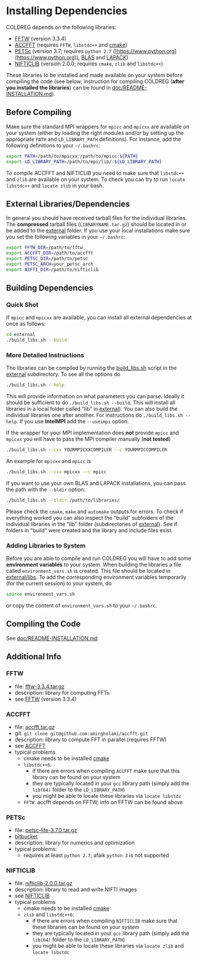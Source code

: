# Installing Dependencies

COLDREG depends on the following libraries:

* [FFTW](http://www.fftw.org) (version 3.3.4)
* [ACCFFT](http://accfft.org) (requires `FFTW`, `libstdc++` and [cmake](https://cmake.org))
* [PETSc](https://www.mcs.anl.gov/petsc/) (version 3.7; requires `python 2.7` ([https://www.python.org](https://www.python.org)), [BLAS](http://www.netlib.org/blas/) and [LAPACK](http://www.netlib.org/lapack/))
* [NIFTICLIB](https://sourceforge.net/projects/niftilib/files/nifticlib/) (version 2.0.0; requires `cmake`, `zlib` and `libstdc++`)

These libraries to be installed and made available on your system before compiling the code (see below; instruction for compiling COLDREG (**after you installed the libraries**) can be found in [doc/README-INSTALLATION.md](README-INSTALLATION.md)).


## Before Compiling

Make sure the standard MPI wrappers for `mpicc` and `mpicxx` are available on your system (either by loading the right modules and/or by setting up the appropriate `PATH` and `LD_LIBRARY_PATH` definitions). For instance, add the following definitions to your `~/.bashrc`:

```bash
export PATH=/path/to/mpicxx:/path/to/mpicc:${PATH}
export LD_LIBRARY_PATH=/path/to/mpi/lib/:${LD_LIBRARY_PATH}
```

To compile ACCFFT and NIFTICLIB you need to make sure that `libstdc++` and `zlib` are available on your system. To check you can try to run `locate libstdc++` and `locate zlib` in your bash.


## External Libraries/Dependencies

In general you should have received tarball files for the individual libraries. The **compressed** tarball files (`LIBRARYNAME.tar.gz`) should be located in or be added to the [external](../external) folder. If you use your local installations make sure you set the following variables in your `~/.bashrc`:

```bash
export FFTW_DIR=/path/to/fftw
export ACCFFT_DIR=/path/to/accfft
export PETSC_DIR=/path/to/petsc
export PETSC_ARCH=your_petsc_arch
export NIFTI_DIR=/path/to/nifticlib
```


## Building Dependencies


### Quick Shot

If `mpicc` and `mpicxx` are available, you can install all external dependencies at once as follows:

```bash
cd external
./build_libs.sh --build
```


### More Detailed Instructions

The libraries can be compiled by running the [build_libs.sh](../external/build_libs.sh) script in the [external](../external) subdirectory. To see all the options do

```bash
./build_libs.sh --help
```

This will provide information on what parameters you can parse. Ideally it should be sufficient to do `./build_libs.sh --build`.  This will install all libraries in a local folder called "lib" in [external](../external/)). You can also build the individual libraries one after another. For instructions do `./build_libs.sh --help`. If you use **IntelMPI** add the `--useimpi` option.

If the wrapper for your MPI implementation does **not** provide `mpicc` and `mpicxx` you will have to pass the MPI compiler manually (**not tested**)

```bash
./build_libs.sh --cxx YOURMPICXXCOMPILER --c YOURMPICCOMPILER
```

An example for `mpicxx` and `mpicc` is

```bash
./build_libs.sh --cxx mpicxx --c mpicc
```


If you want to use your own BLAS and LAPACK installations, you can pass the path with the `--bldir` option: 

```bash
./build_libs.sh --bldir /path/to/libraries/
```

Please check the `cmake`, `make` and `automake` outputs for errors. To check if everything worked you can also inspect the "build" subfolders of the individual libraries in the "lib" folder (subdirectories of [external](../external)). See if folders in "build" were created and the library and include files exist.


### Adding Libraries to System

Before you are able to compile and run COLDREG you will have to add some **environment variables** to your system. When building the libraries a file called `environment_vars.sh` is created. This file should be located in [external/libs](../external/libs). To add the corresponding environment variables temporarily (for the current session) to your system, do

```bash
source environment_vars.sh
```

or copy the content of `environment_vars.sh` to your `~/.bashrc`.


## Compiling the Code

See [doc/README-INSTALLATION.md](README-INSTALLATION.md)



## Additional Info


### FFTW

* file: [fftw-3.3.4.tar.gz](ftp://ftp.fftw.org/pub/fftw/fftw-3.3.4.tar.gz)
* description: library for computing FFTs
* see [FFTW](http://www.fftw.org) (version 3.3.4)


### ACCFFT

* file: [accfft.tar.gz](https://github.com/amirgholami/accfft)
* git: `git clone git@github.com:amirgholami/accfft.git`
* description: library to compute FFT in parallel (requires FFTW)
* see [ACCFFT](http://www.accfft.org)
* typical problems
	* cmake needs to be installed [cmake](https://cmake.org)
	* `libstdc++6`:
		* if there are errors when compiling `ACCFFT` make sure that this library can be found on your system
		* they are typically located in your `gcc` library path (simply add the `lib(64)` folder to the `LD_LIBRARY_PATH`)
		* you might be able to locate these libraries via `locate libstdc`
	* `FFTW`: accfft depends on FFTW; info on FFTW can be found above


### PETSc

* file: [petsc-lite-3.7.0.tar.gz](http://ftp.mcs.anl.gov/pub/petsc/release-snapshots/petsc-lite-3.7.0.tar.gz)
* [bitbucket](https://bitbucket.org/petsc/petsc)
* description: library for numerics and optimization
* typical problems:
	* requires at least `python 2.7`; afaik `python 3` is not supported


### NIFTICLIB

* file: [nifticlib-2.0.0.tar.gz](https://sourceforge.net/projects/niftilib/files/nifticlib/nifticlib_2_0_0/)
* description: library to read and write NIFTI images
* see [NIFTICLIB](https://sourceforge.net/projects/niftilib/files/nifticlib/) 
* typical problems
	* cmake needs to be installed [cmake](https://cmake.org)
	* `zlib` and `libstdc++6`:
		* if there are errors when compiling `NIFTICLIB` make sure that these libraries can be found on your system
		* they are typically located in your `gcc` library path (simply add the `lib(64)` folder to the `LD_LIBRARY_PATH`)
		* you might be able to locate these libraries via `locate zlib` and `locate libstdc`
